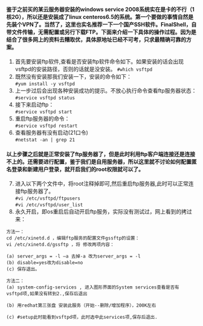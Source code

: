 #### 鉴于之前买的某云服务器安装的windows service 2008系统实在是卡的不行（1核2G），所以还是安装成了linux centeros6.5的系统。第一个要做的事情自然是先装个VPN了。当然了，这里也实名推荐一下一个国产SSH软件。FinalShell，自带文件传输，无需配置或另行下载FTP。下面来介绍一下具体的操作过程。因为是结合了很多网上的资料去糟取优，具体原地址已经不可考，只求最精确可靠的方案。  
1. 首先要安装ftp软件,查看是否安装ftp软件命令如下。如果安装的话会出现vsftpd的安装路径，否则的话就是没安装。
`#which vsftpd`  
2. 既然没有安装那我们安装一下，安装的命令如下：  
`#yum install -y vsftpd`  
3. 上一步过后会出现各种安装成功的提示。不放心执行命令查看ftp服务器状态：  
`#service vsftpd status`
4. 接下来启动ftp：  
`#service vsftpd start`  
5. 重启ftp服务器的命令：  
`#service vsftpd restart`  
6. 查看服务器有没有启动(21口令)  
`#netstat -an | grep 21`  
#### 以上步骤之后就是正常安装了ftp服务器了，但是此时利用ftp客户端连接还是连接不上的。还需要进行配置，鉴于我们是自用服务器，所以这里就不讨论如何配置匿名登录和新建用户登录，就开启我们的root权限就可以了。  
7. 进入以下两个文件中，将root注释掉即可,然后重启ftp服务器,此时可以正常连接ftp服务器了。  
`#vi /etc/vsftpd/ftpusers`  
`#vi /etc/vsftpd/user_list`  
8. 永久开启，即os重启后自动开启ftp服务，实际没有测试过，网上看到的拷过来：  
```
方法一：
cd /etc/xinetd.d ，编辑ftp服务的配置文件gssftp的设置：
vi /etc/xinetd.d/gssftp ，将 修改两项内容：

(a) server_args = -l –a 去掉-a 改为server_args = -l
(b) disable=yes改为disable=no
(c) 保存退出。

方法二：
(a) system-config-services , 进入图形界面的System services查看是否有 vsftpd项,如果没有转到2.,保存后退出

(b) 用redhat第三张盘 安装此服务（开始--删除/增加程序），200K左右

(c) #setup此时能看到vsftpd项，此时选中此services项,保存后退出.
```
